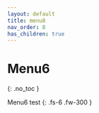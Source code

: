 ```yaml
---
layout: default
title: menu8
nav_order: 8
has_children: true
---
```


# Menu6
{: .no_toc }

Menu6 test
{: .fs-6 .fw-300 }
